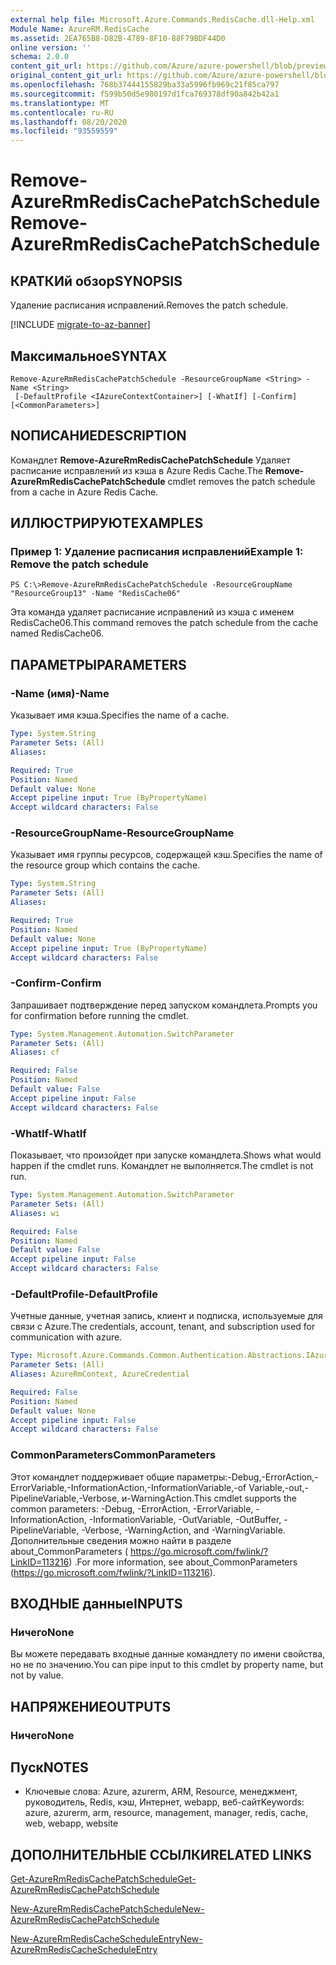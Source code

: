 ```yaml
---
external help file: Microsoft.Azure.Commands.RedisCache.dll-Help.xml
Module Name: AzureRM.RedisCache
ms.assetid: 2EA765B8-D82B-4789-8F10-88F79BDF44D0
online version: ''
schema: 2.0.0
content_git_url: https://github.com/Azure/azure-powershell/blob/preview/src/ResourceManager/RedisCache/Commands.RedisCache/help/Remove-AzureRmRedisCachePatchSchedule.md
original_content_git_url: https://github.com/Azure/azure-powershell/blob/preview/src/ResourceManager/RedisCache/Commands.RedisCache/help/Remove-AzureRmRedisCachePatchSchedule.md
ms.openlocfilehash: 768b37444155829ba33a5996fb969c21f85ca797
ms.sourcegitcommit: f599b50d5e980197d1fca769378df90a842b42a1
ms.translationtype: MT
ms.contentlocale: ru-RU
ms.lasthandoff: 08/20/2020
ms.locfileid: "93559559"
---
```

# <span data-ttu-id="a1727-101">Remove-AzureRmRedisCachePatchSchedule</span><span class="sxs-lookup"><span data-stu-id="a1727-101">Remove-AzureRmRedisCachePatchSchedule</span></span>

## <span data-ttu-id="a1727-102">КРАТКИй обзор</span><span class="sxs-lookup"><span data-stu-id="a1727-102">SYNOPSIS</span></span>
<span data-ttu-id="a1727-103">Удаление расписания исправлений.</span><span class="sxs-lookup"><span data-stu-id="a1727-103">Removes the patch schedule.</span></span>

[!INCLUDE [migrate-to-az-banner](../../includes/migrate-to-az-banner.md)]

## <span data-ttu-id="a1727-104">Максимальное</span><span class="sxs-lookup"><span data-stu-id="a1727-104">SYNTAX</span></span>

```
Remove-AzureRmRedisCachePatchSchedule -ResourceGroupName <String> -Name <String>
 [-DefaultProfile <IAzureContextContainer>] [-WhatIf] [-Confirm] [<CommonParameters>]
```

## <span data-ttu-id="a1727-105">NОПИСАНИЕ</span><span class="sxs-lookup"><span data-stu-id="a1727-105">DESCRIPTION</span></span>
<span data-ttu-id="a1727-106">Командлет **Remove-AzureRmRedisCachePatchSchedule** Удаляет расписание исправлений из кэша в Azure Redis Cache.</span><span class="sxs-lookup"><span data-stu-id="a1727-106">The **Remove-AzureRmRedisCachePatchSchedule** cmdlet removes the patch schedule from a cache in Azure Redis Cache.</span></span>

## <span data-ttu-id="a1727-107">ИЛЛЮСТРИРУЮТ</span><span class="sxs-lookup"><span data-stu-id="a1727-107">EXAMPLES</span></span>

### <span data-ttu-id="a1727-108">Пример 1: Удаление расписания исправлений</span><span class="sxs-lookup"><span data-stu-id="a1727-108">Example 1: Remove the patch schedule</span></span>
```
PS C:\>Remove-AzureRmRedisCachePatchSchedule -ResourceGroupName "ResourceGroup13" -Name "RedisCache06"
```

<span data-ttu-id="a1727-109">Эта команда удаляет расписание исправлений из кэша с именем RedisCache06.</span><span class="sxs-lookup"><span data-stu-id="a1727-109">This command removes the patch schedule from the cache named RedisCache06.</span></span>

## <span data-ttu-id="a1727-110">ПАРАМЕТРЫ</span><span class="sxs-lookup"><span data-stu-id="a1727-110">PARAMETERS</span></span>

### <span data-ttu-id="a1727-111">-Name (имя)</span><span class="sxs-lookup"><span data-stu-id="a1727-111">-Name</span></span>
<span data-ttu-id="a1727-112">Указывает имя кэша.</span><span class="sxs-lookup"><span data-stu-id="a1727-112">Specifies the name of a cache.</span></span>

```yaml
Type: System.String
Parameter Sets: (All)
Aliases: 

Required: True
Position: Named
Default value: None
Accept pipeline input: True (ByPropertyName)
Accept wildcard characters: False
```

### <span data-ttu-id="a1727-113">-ResourceGroupName</span><span class="sxs-lookup"><span data-stu-id="a1727-113">-ResourceGroupName</span></span>
<span data-ttu-id="a1727-114">Указывает имя группы ресурсов, содержащей кэш.</span><span class="sxs-lookup"><span data-stu-id="a1727-114">Specifies the name of the resource group which contains the cache.</span></span>

```yaml
Type: System.String
Parameter Sets: (All)
Aliases: 

Required: True
Position: Named
Default value: None
Accept pipeline input: True (ByPropertyName)
Accept wildcard characters: False
```

### <span data-ttu-id="a1727-115">-Confirm</span><span class="sxs-lookup"><span data-stu-id="a1727-115">-Confirm</span></span>
<span data-ttu-id="a1727-116">Запрашивает подтверждение перед запуском командлета.</span><span class="sxs-lookup"><span data-stu-id="a1727-116">Prompts you for confirmation before running the cmdlet.</span></span>

```yaml
Type: System.Management.Automation.SwitchParameter
Parameter Sets: (All)
Aliases: cf

Required: False
Position: Named
Default value: False
Accept pipeline input: False
Accept wildcard characters: False
```

### <span data-ttu-id="a1727-117">-WhatIf</span><span class="sxs-lookup"><span data-stu-id="a1727-117">-WhatIf</span></span>
<span data-ttu-id="a1727-118">Показывает, что произойдет при запуске командлета.</span><span class="sxs-lookup"><span data-stu-id="a1727-118">Shows what would happen if the cmdlet runs.</span></span>
<span data-ttu-id="a1727-119">Командлет не выполняется.</span><span class="sxs-lookup"><span data-stu-id="a1727-119">The cmdlet is not run.</span></span>

```yaml
Type: System.Management.Automation.SwitchParameter
Parameter Sets: (All)
Aliases: wi

Required: False
Position: Named
Default value: False
Accept pipeline input: False
Accept wildcard characters: False
```

### <span data-ttu-id="a1727-120">-DefaultProfile</span><span class="sxs-lookup"><span data-stu-id="a1727-120">-DefaultProfile</span></span>
<span data-ttu-id="a1727-121">Учетные данные, учетная запись, клиент и подписка, используемые для связи с Azure.</span><span class="sxs-lookup"><span data-stu-id="a1727-121">The credentials, account, tenant, and subscription used for communication with azure.</span></span>

```yaml
Type: Microsoft.Azure.Commands.Common.Authentication.Abstractions.IAzureContextContainer
Parameter Sets: (All)
Aliases: AzureRmContext, AzureCredential

Required: False
Position: Named
Default value: None
Accept pipeline input: False
Accept wildcard characters: False
```

### <span data-ttu-id="a1727-122">CommonParameters</span><span class="sxs-lookup"><span data-stu-id="a1727-122">CommonParameters</span></span>
<span data-ttu-id="a1727-123">Этот командлет поддерживает общие параметры:-Debug,-ErrorAction,-ErrorVariable,-InformationAction,-InformationVariable,-of Variable,-out,-PipelineVariable,-Verbose, и-WarningAction.</span><span class="sxs-lookup"><span data-stu-id="a1727-123">This cmdlet supports the common parameters: -Debug, -ErrorAction, -ErrorVariable, -InformationAction, -InformationVariable, -OutVariable, -OutBuffer, -PipelineVariable, -Verbose, -WarningAction, and -WarningVariable.</span></span> <span data-ttu-id="a1727-124">Дополнительные сведения можно найти в разделе about_CommonParameters ( https://go.microsoft.com/fwlink/?LinkID=113216) .</span><span class="sxs-lookup"><span data-stu-id="a1727-124">For more information, see about_CommonParameters (https://go.microsoft.com/fwlink/?LinkID=113216).</span></span>

## <span data-ttu-id="a1727-125">ВХОДНЫЕ данные</span><span class="sxs-lookup"><span data-stu-id="a1727-125">INPUTS</span></span>

### <span data-ttu-id="a1727-126">Ничего</span><span class="sxs-lookup"><span data-stu-id="a1727-126">None</span></span>
<span data-ttu-id="a1727-127">Вы можете передавать входные данные командлету по имени свойства, но не по значению.</span><span class="sxs-lookup"><span data-stu-id="a1727-127">You can pipe input to this cmdlet by property name, but not by value.</span></span>

## <span data-ttu-id="a1727-128">НАПРЯЖЕНИЕ</span><span class="sxs-lookup"><span data-stu-id="a1727-128">OUTPUTS</span></span>

### <span data-ttu-id="a1727-129">Ничего</span><span class="sxs-lookup"><span data-stu-id="a1727-129">None</span></span>

## <span data-ttu-id="a1727-130">Пуск</span><span class="sxs-lookup"><span data-stu-id="a1727-130">NOTES</span></span>
* <span data-ttu-id="a1727-131">Ключевые слова: Azure, azurerm, ARM, Resource, менеджмент, руководитель, Redis, кэш, Интернет, webapp, веб-сайт</span><span class="sxs-lookup"><span data-stu-id="a1727-131">Keywords: azure, azurerm, arm, resource, management, manager, redis, cache, web, webapp, website</span></span>

## <span data-ttu-id="a1727-132">ДОПОЛНИТЕЛЬНЫЕ ССЫЛКИ</span><span class="sxs-lookup"><span data-stu-id="a1727-132">RELATED LINKS</span></span>

[<span data-ttu-id="a1727-133">Get-AzureRmRedisCachePatchSchedule</span><span class="sxs-lookup"><span data-stu-id="a1727-133">Get-AzureRmRedisCachePatchSchedule</span></span>](./Get-AzureRmRedisCachePatchSchedule.md)

[<span data-ttu-id="a1727-134">New-AzureRmRedisCachePatchSchedule</span><span class="sxs-lookup"><span data-stu-id="a1727-134">New-AzureRmRedisCachePatchSchedule</span></span>](./New-AzureRmRedisCachePatchSchedule.md)

[<span data-ttu-id="a1727-135">New-AzureRmRedisCacheScheduleEntry</span><span class="sxs-lookup"><span data-stu-id="a1727-135">New-AzureRmRedisCacheScheduleEntry</span></span>](./New-AzureRmRedisCacheScheduleEntry.md)


